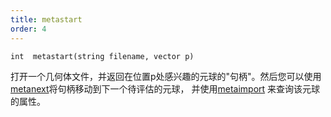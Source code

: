 ```yaml
---
title: metastart
order: 4
---
```


`int  metastart(string filename, vector p)`

打开一个几何体文件，并返回在位置p处感兴趣的元球的"句柄"。然后您可以使用
[metanext](/zh-cn/houdini-vex/metaball/metanext "迭代到由metastart()函数返回的元球列表中的下一个元球。")将句柄移动到下一个待评估的元球，
并使用[metaimport](/zh-cn/houdini-vex/metaball/metaimport "当您通过metastart和metanext获取到元球句柄后，可以通过metaimport查询该元球的属性。")
来查询该元球的属性。
